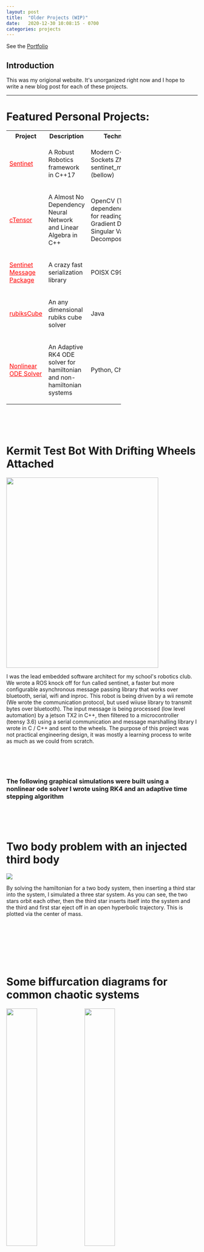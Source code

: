 ```yaml
---
layout: post
title:  "Older Projects (WIP)"
date:   2020-12-30 10:08:15 - 0700
categories: projects
---
```


See the [Portfolio](https://github.com/tlincke125/portfolio)

<script type="text/x-mathjax-config">
MathJax.Hub.Config({
  tex2jax: {
    inlineMath: [['$','$'], ['\\(','\\)']],
    processEscapes: true
  }
});
</script>
<script src="https://cdnjs.cloudflare.com/ajax/libs/mathjax/2.7.0/MathJax.js?config=TeX-AMS-MML_HTMLorMML" type="text/javascript"></script>

## Introduction
This was my origional website. It's unorganized right now and I hope to write a new blog post for each of these projects.


***
<h1>Featured Personal Projects:</h1>
<table style="width:60%">
    <tr>
        <th>Project</th>
        <th>Description</th>
        <th>Technologies</th>
    </tr>
    <tr>
        <td>
            <a style="color: red;" href="https://github.com/curmc/sentinet_cpp">Sentinet</a> 
        </td>
        <td>
            <p>A Robust Robotics framework in C++17</p>
        </td>
        <td>
            <p>Modern C++17 UNIX Sockets ZMQ sentinet_message_pkg (bellow)</p>
        </td>
    </tr>
    <tr>
        <td>
            <a style="color: red;" href="https://github.com/tlincke125/cTensor">cTensor</a> 
        </td>
        <td>
            <p>A Almost No Dependency Neural Network and Linear Algebra in C++</p>
        </td>
        <td>
            <p>OpenCV (The one dependency used only for reading images), Gradient Descent, Singular Value Decomposition</p>
        </td>
    </tr>
    <tr>
        <td>
            <a style="color: red;" href="https://github.com/curmc/sentinet_message_pkg">Sentinet Message Package</a> 
        </td>
        <td>
            <p>A crazy fast serialization library</p>
        </td>
        <td>
            <p>POISX C99</p>
        </td>
    </tr>
    <tr>
        <td>
            <a style="color: red;" href="https://github.com/tlincke125/rubiksCube">rubiksCube</a> 
        </td>
        <td>
            <p>An any dimensional rubiks cube solver</p>
        </td>
        <td>
            <p>Java</p>
        </td>
    </tr>
    <tr>
        <td>
            <a style="color: red;" href="https://github.com/tlincke125/nonlinear_ODE_solver">Nonlinear ODE Solver</a> 
        </td>
        <td>
            <p>An Adaptive RK4 ODE solver for hamiltonian and non-hamiltonian systems</p>
        </td>
        <td>
            <p>Python, Chaos Theory</p>
        </td>
    </tr>
</table> 

<div style="padding-top: 50px; padding-bottom: 50px;">
    <h1>Kermit Test Bot With Drifting Wheels Attached</h1>
    <img class="img-rounded" src="/assets/images/car.gif" height="500" width="400"/>
    <p>I was the lead embedded software architect for my school's robotics club. We wrote a ROS knock off for fun called sentinet, a faster but more configurable asynchronous message passing library that works over bluetooth, serial, wifi and inproc. This robot is being driven by a wii remote (We wrote the communication protocol, but used wiiuse library to transmit bytes over bluetooth). The input message is being processed (low level automation) by a jetson TX2 in C++, then filtered to a microcontroller (teensy 3.6) using a serial communication and message marshalling library I wrote in C / C++ and sent to the wheels. The purpose of this project was not practical engineering design, it was mostly a learning process to write as much as we could from scratch.</p>
</div>
<h3>The following graphical simulations were built using a nonlinear ode solver I wrote using RK4 and an adaptive time stepping algorithm</h3>
<div style="padding-top: 50px; padding-bottom: 50px;">
    <h1>Two body problem with an injected third body</h1>
    <img class="img-rounded" src="/assets/images/coolimage.png"/>
    <p>By solving the hamiltonian for a two body system, then inserting a third star into the system, I simulated a three star system. As you can see, the two stars orbit each other, then the third star inserts itself into the system and the third and first star eject off in an open hyperbolic trajectory. This is plotted via the center of mass.</p>
</div>

<div style="padding-top: 50px; padding-bottom: 50px;">
    <h1>Some biffurcation diagrams for common chaotic systems</h1>
    <img class="img-rounded" src="/assets/images/henonbifurc.jpeg" height="40%" width="40%"/>
    <img class="img-rounded" src="/assets/images/logbifurc.jpeg" height="40%" width="40%"/>
    <p>The two images above are really interesting steady state solutions to the logistic and henon map with the transients removed. In order to build these images, I had to simulate the maps a few thousand times with millions of time steps. It was a fairly computationally intensive process, but a very cool result in the end</p>
</div>
<div style="padding-top: 50px; padding-bottom: 50px; display: inline-block;">
    <h1>Some Interesting Chaotic Systems</h1>
    <img class="img-rounded" src="/assets/images/LorentzAdaptive.jpeg" height="50%" width="40%"/>
    <img class="img-rounded" src="/assets/images/roslerinitcondition.jpeg" height="50%" width="40%"/>
    <img class="img-rounded" src="/assets/images/rossleraccurate.jpeg" height="50%" width="40%"/>
    <p>These are three interesting chaotic systems (two systems, but the Rosler System is represented with two different initial conditions). These were made using my ode solver using an adaptive time stepping algorithm.</p>
</div>
<div style="padding-top: 50px; padding-bottom: 50px;">
    <h1>A Singular Value Application for Recognizing Faces</h1>
    <img class="img-rounded" src="/assets/images/eigenfaces.png" height="40%" width="40%"/>
    <img class="img-rounded" src="/assets/images/svd.png" height="40%" width="40%"/>
    <p>Using SVD, we successfully were able to deconstruct faces into an orthogonal basis of vectors. By adjusting certain coefficients of the basis, we reconstructed faces similar to a fourier series for faces. As seen, SVD is a fairly accurate compression tool as well.</p>
</div>
<div style="padding-top: 50px; padding-bottom: 50px;">
    <h1>A 10x10 rubiks cube being solved in 77 milliseconds</h1>
    <img class="img-rounded" src="/assets/images/rubiks.png"/>
    <p>This program logically solves any sized rubiks cube given enough time (I've successfully tested it on the highest of 1000x1000 cube). This was a project I decided to do one winter break out of boredom. I was inspired greatly by the <a href="https://www.youtube.com/watch?v=f9smvQ5fc7Q">The Coding Bullet</a>
</div>
<div style="padding-top: 50px; padding-bottom: 50px;">
    <h1>Solving the nonlinear KDV equation using inverse scattering</h1>
    <img class="img-rounded" src="/assets/images/kdv.gif"/>
    <p>The gif above is a time propigation of the KDV equation using a unique approach to solving nonlinear equations: inverse scattering, then solving the resulting problem using complex analysis by reframing it as a Reimann Hilbert Problem. <p>
</div>
<div style="padding-top: 50px; padding-bottom: 50px;">
    <h1>Neural Network and Linear Algebra Library From Scratch</h1>
    <img class="img-rounded" src="/assets/images/ctensor.gif"/>
    <p>I built a neural network library using native math operations in C++. So the linear algebra, back propigation and required matrix datastructures were all written from scratch. Although our maximum image accuracy was only 90.1 % using the mnist image datasets, building a neural network from the ground up required hours of playing with a pencil in coffee shops because at the time, I did not have the required math pre requisites. Overall, I ended up with a very strong understanding of the basic methods of back propigation, although using a third party library will be my next route when I start a project like this.</p>
</div>
